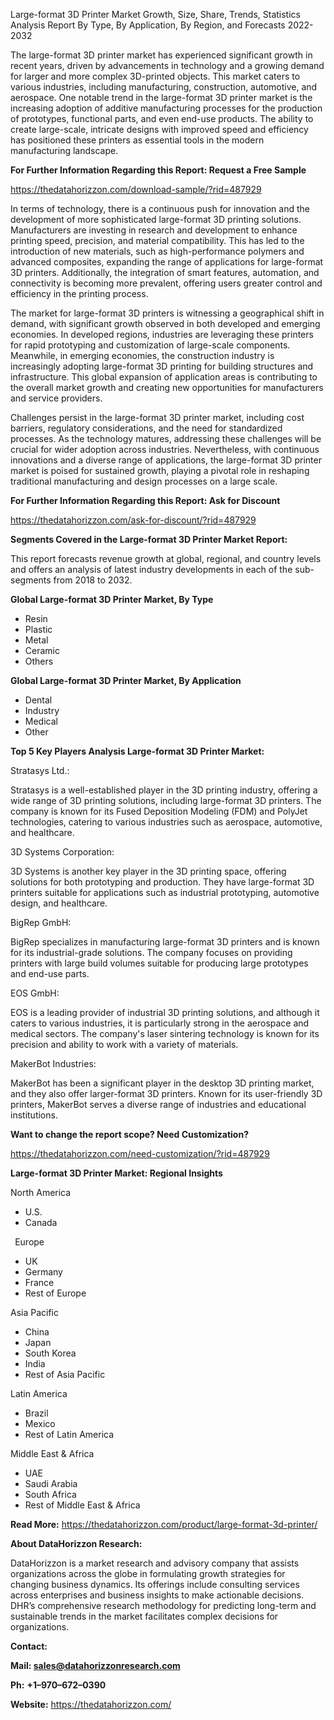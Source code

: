 ﻿Large-format 3D Printer Market Growth, Size, Share, Trends, Statistics Analysis Report By Type, By Application, By Region, and Forecasts 2022-2032


The large-format 3D printer market has experienced significant growth in recent years, driven by advancements in technology and a growing demand for larger and more complex 3D-printed objects. This market caters to various industries, including manufacturing, construction, automotive, and aerospace. One notable trend in the large-format 3D printer market is the increasing adoption of additive manufacturing processes for the production of prototypes, functional parts, and even end-use products. The ability to create large-scale, intricate designs with improved speed and efficiency has positioned these printers as essential tools in the modern manufacturing landscape.

**For Further Information Regarding this Report: Request a Free Sample**	

<https://thedatahorizzon.com/download-sample/?rid=487929>

In terms of technology, there is a continuous push for innovation and the development of more sophisticated large-format 3D printing solutions. Manufacturers are investing in research and development to enhance printing speed, precision, and material compatibility. This has led to the introduction of new materials, such as high-performance polymers and advanced composites, expanding the range of applications for large-format 3D printers. Additionally, the integration of smart features, automation, and connectivity is becoming more prevalent, offering users greater control and efficiency in the printing process.

The market for large-format 3D printers is witnessing a geographical shift in demand, with significant growth observed in both developed and emerging economies. In developed regions, industries are leveraging these printers for rapid prototyping and customization of large-scale components. Meanwhile, in emerging economies, the construction industry is increasingly adopting large-format 3D printing for building structures and infrastructure. This global expansion of application areas is contributing to the overall market growth and creating new opportunities for manufacturers and service providers.

Challenges persist in the large-format 3D printer market, including cost barriers, regulatory considerations, and the need for standardized processes. As the technology matures, addressing these challenges will be crucial for wider adoption across industries. Nevertheless, with continuous innovations and a diverse range of applications, the large-format 3D printer market is poised for sustained growth, playing a pivotal role in reshaping traditional manufacturing and design processes on a large scale.

**For Further Information Regarding this Report: Ask for Discount**	

<https://thedatahorizzon.com/ask-for-discount/?rid=487929>

**Segments Covered in the Large-format 3D Printer Market Report:**

This report forecasts revenue growth at global, regional, and country levels and offers an analysis of latest industry developments in each of the sub-segments from 2018 to 2032.

**Global Large-format 3D Printer Market, By Type**

- Resin
- Plastic
- Metal
- Ceramic
- Others

**Global Large-format 3D Printer Market, By Application**

- Dental
- Industry
- Medical
- Other

**Top 5 Key Players Analysis Large-format 3D Printer Market:**

Stratasys Ltd.:

Stratasys is a well-established player in the 3D printing industry, offering a wide range of 3D printing solutions, including large-format 3D printers. The company is known for its Fused Deposition Modeling (FDM) and PolyJet technologies, catering to various industries such as aerospace, automotive, and healthcare.

3D Systems Corporation:

3D Systems is another key player in the 3D printing space, offering solutions for both prototyping and production. They have large-format 3D printers suitable for applications such as industrial prototyping, automotive design, and healthcare.

BigRep GmbH:

BigRep specializes in manufacturing large-format 3D printers and is known for its industrial-grade solutions. The company focuses on providing printers with large build volumes suitable for producing large prototypes and end-use parts.

EOS GmbH:

EOS is a leading provider of industrial 3D printing solutions, and although it caters to various industries, it is particularly strong in the aerospace and medical sectors. The company's laser sintering technology is known for its precision and ability to work with a variety of materials.

MakerBot Industries:

MakerBot has been a significant player in the desktop 3D printing market, and they also offer larger-format 3D printers. Known for its user-friendly 3D printers, MakerBot serves a diverse range of industries and educational institutions.

**Want to change the report scope? Need Customization?**

<https://thedatahorizzon.com/need-customization/?rid=487929>

**Large-format 3D Printer Market: Regional Insights**

North America

- U.S.
- Canada

` `Europe

- UK
- Germany
- France
- Rest of Europe

Asia Pacific	

- China
- Japan
- South Korea
- India
- Rest of Asia Pacific

Latin America

- Brazil
- Mexico
- Rest of Latin America

Middle East & Africa

- UAE
- Saudi Arabia
- South Africa
- Rest of Middle East & Africa

**Read More:** <https://thedatahorizzon.com/product/large-format-3d-printer/>

**About DataHorizzon Research:**

DataHorizzon is a market research and advisory company that assists organizations across the globe in formulating growth strategies for changing business dynamics. Its offerings include consulting services across enterprises and business insights to make actionable decisions. DHR’s comprehensive research methodology for predicting long-term and sustainable trends in the market facilitates complex decisions for organizations.

**Contact:**

**Mail: <sales@datahorizzonresearch.com>**

**Ph:** **+1–970–672–0390**

**Website:** <https://thedatahorizzon.com/>

